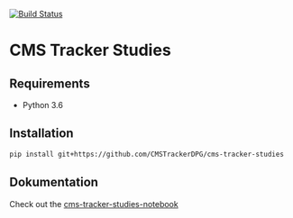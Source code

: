 [![Build Status](https://travis-ci.com/ptrstn/cms-tracker-studies.svg?branch=master)](https://travis-ci.com/ptrstn/cms-tracker-studies)

# CMS Tracker Studies

## Requirements

- Python 3.6

## Installation

```bash
pip install git+https://github.com/CMSTrackerDPG/cms-tracker-studies
```

## Dokumentation

Check out the [cms-tracker-studies-notebook](https://github.com/ptrstn/cms-tracker-studies-notebook)
